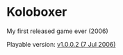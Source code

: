 # Koloboxer

My first released game ever (2006)

Playable version: [v1.0.0.2 (7 Jul 2006)](https://www.dropbox.com/s/m95uaq7oxiigfn2/KoloBoxer_v1.0.0.2.7z?dl=0)
